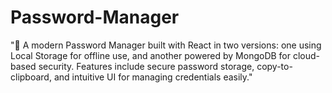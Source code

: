 # Password-Manager
"🔐 A modern Password Manager built with React in two versions: one using Local Storage for offline use, and another powered by MongoDB for cloud-based security. Features include secure password storage, copy-to-clipboard, and intuitive UI for managing credentials easily."
